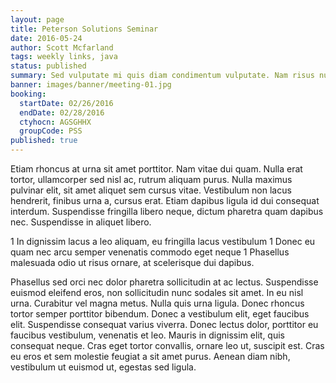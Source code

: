 ```yaml
---
layout: page
title: Peterson Solutions Seminar
date: 2016-05-24
author: Scott Mcfarland
tags: weekly links, java
status: published
summary: Sed vulputate mi quis diam condimentum vulputate. Nam risus nunc.
banner: images/banner/meeting-01.jpg
booking:
  startDate: 02/26/2016
  endDate: 02/28/2016
  ctyhocn: AGSGHHX
  groupCode: PSS
published: true
---
```

Etiam rhoncus at urna sit amet porttitor. Nam vitae dui quam. Nulla erat tortor, ullamcorper sed nisl ac, rutrum aliquam purus. Nulla maximus pulvinar elit, sit amet aliquet sem cursus vitae. Vestibulum non lacus hendrerit, finibus urna a, cursus erat. Etiam dapibus ligula id dui consequat interdum. Suspendisse fringilla libero neque, dictum pharetra quam dapibus nec. Suspendisse in aliquet libero.

1 In dignissim lacus a leo aliquam, eu fringilla lacus vestibulum
1 Donec eu quam nec arcu semper venenatis commodo eget neque
1 Phasellus malesuada odio ut risus ornare, at scelerisque dui dapibus.

Phasellus sed orci nec dolor pharetra sollicitudin at ac lectus. Suspendisse euismod eleifend eros, non sollicitudin nunc sodales sit amet. In eu nisl urna. Curabitur vel magna metus. Nulla quis urna ligula. Donec rhoncus tortor semper porttitor bibendum. Donec a vestibulum elit, eget faucibus elit. Suspendisse consequat varius viverra. Donec lectus dolor, porttitor eu faucibus vestibulum, venenatis et leo. Mauris in dignissim elit, quis consequat neque. Cras eget tortor convallis, ornare leo ut, suscipit est. Cras eu eros et sem molestie feugiat a sit amet purus. Aenean diam nibh, vestibulum ut euismod ut, egestas sed ligula.
